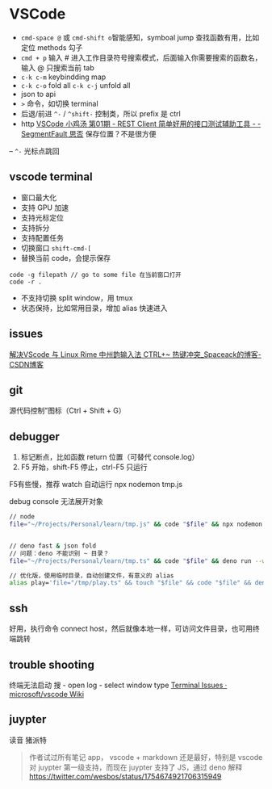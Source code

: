 # VSCode

- `cmd-space @` 或 `cmd-shift o`智能感知，symboal jump 查找函数有用，比如定位 methods 勾子
- `cmd + p` 输入 # 进入工作目录符号搜索模式，后面输入你需要搜索的函数名，输入 @ 只搜索当前 tab
- `c-k c-m` keybindding map
- `c-k c-o` fold all `c-k c-j` unfold all
- json to api
- `>` 命令，如切换 terminal
- 后退/前进 `^-` / `^shift-`   控制类，所以 prefix 是 ctrl
- http 
[VSCode 小鸡汤 第01期 - REST Client 简单好用的接口测试辅助工具 - - SegmentFault 思否](https://segmentfault.com/a/1190000018091951)
保存位置？不是很方便

– `^-` 光标点跳回

## vscode terminal

- 窗口最大化
- 支持 GPU 加速
- 支持光标定位
- 支持拆分
- 支持配置任务
- 切换窗口  `shift-cmd-[`
- 替换当前 code，会提示保存
```
code -g filepath // go to some file 在当前窗口打开
code -r .
```
- 不支持切换 split window，用 tmux
- 状态保持，比如常用目录，增加 alias 快速进入

## issues

[解决VScode 与 Linux Rime 中州韵输入法 CTRL+~ 热键冲突_Spaceack的博客-CSDN博客](https://blog.csdn.net/a541972321/article/details/112864684)

## git

源代码控制”图标（Ctrl + Shift + G）

## debugger

1. 标记断点，比如函数 return 位置（可替代 console.log）
2. F5 开始，shift-F5 停止，ctrl-F5 只运行

F5有些慢，推荐 watch 自动运行
npx nodemon tmp.js

debug console 无法展开对象

```sh
// node
file="~/Projects/Personal/learn/tmp.js" && code "$file" && npx nodemon --delay 0ms "$file"


// deno fast & json fold
// 问题：deno 不能识别 ~ 目录？
file="~/Projects/Personal/learn/tmp.ts" && code "$file" && deno run --watch "$file"

// 优化版，使用临时目录，自动创建文件，有意义的 alias
alias play='file="/tmp/play.ts" && touch "$file" && code "$file" && deno run --watch "$file"'
```

## ssh

好用，执行命令 connect host，然后就像本地一样，可访问文件目录，也可用终端跳转

## trouble shooting

终端无法启动
搜 - open log - select window type
[Terminal Issues · microsoft/vscode Wiki](https://github.com/microsoft/vscode/wiki/Terminal-Issues#enabling-trace-logging)
## juypter

读音 猪派特

> 作者试过所有笔记 app， vscode + markdown 还是最好，特别是 vscode 对 juypter 第一级支持，而现在 juypter 支持了 JS，通过 deno 解释
https://twitter.com/wesbos/status/1754674921706315949